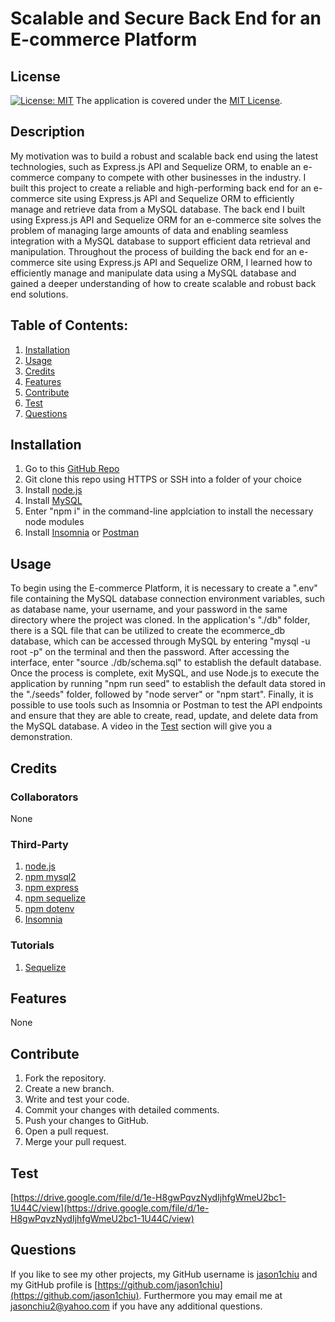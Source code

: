 # Scalable and Secure Back End for an E-commerce Platform
## License
[![License: MIT](https://img.shields.io/badge/License-MIT-yellow.svg)](https://opensource.org/licenses/MIT) The application is covered under the [MIT License](https://opensource.org/licenses/MIT).
## Description
My motivation was to build a robust and scalable back end using the latest technologies, such as Express.js API and Sequelize ORM, to enable an e-commerce company to compete with other businesses in the industry. I built this project to create a reliable and high-performing back end for an e-commerce site using Express.js API and Sequelize ORM to efficiently manage and retrieve data from a MySQL database. The back end I built using Express.js API and Sequelize ORM for an e-commerce site solves the problem of managing large amounts of data and enabling seamless integration with a MySQL database to support efficient data retrieval and manipulation. Throughout the process of building the back end for an e-commerce site using Express.js API and Sequelize ORM, I learned how to efficiently manage and manipulate data using a MySQL database and gained a deeper understanding of how to create scalable and robust back end solutions.
## Table of Contents:
1. [Installation](#installation)
2. [Usage](#usage)
3. [Credits](#credits)
4. [Features](#features)
5. [Contribute](#contribute)
6. [Test](#test)
7. [Questions](#questions)

## Installation
1. Go to this [GitHub Repo](https://github.com/jason1chiu/E-Commerce-Backend)
2. Git clone this repo using HTTPS or SSH into a folder of your choice
3. Install [node.js](https://nodejs.org/en)
4. Install [MySQL](https://dev.mysql.com/downloads/shell/)
5. Enter "npm i" in the command-line applciation to install the necessary node modules
6. Install [Insomnia](https://insomnia.rest) or [Postman](https://www.postman.com)


## Usage
To begin using the E-commerce Platform, it is necessary to create a ".env" file containing the MySQL database connection environment variables, such as database name, your username, and your password in the same directory where the project was cloned. In the application's "./db" folder, there is a SQL file that can be utilized to create the ecommerce_db database, which can be accessed through MySQL by entering "mysql -u root -p" on the terminal and then the password. After accessing the interface, enter "source ./db/schema.sql" to establish the default database. Once the process is complete, exit MySQL, and use Node.js to execute the application by running "npm run seed" to establish the default data stored in the "./seeds" folder, followed by "node server" or "npm start". Finally, it is possible to use tools such as Insomnia or Postman to test the API endpoints and ensure that they are able to create, read, update, and delete data from the MySQL database. A video in the [Test](#test) section will give you a demonstration.

## Credits
### Collaborators
None
### Third-Party
1. [node.js](https://nodejs.org/en)
2. [npm mysql2](https://www.npmjs.com/package/mysql2)
3. [npm express](https://www.npmjs.com/package/express)
4. [npm sequelize](https://sequelize.org)
5. [npm dotenv](https://www.npmjs.com/package/dotenv)
6. [Insomnia](https://insomnia.rest)

### Tutorials
1. [Sequelize](https://sequelize.org/docs/v6/getting-started/)

## Features
None

## Contribute
1. Fork the repository.
2. Create a new branch.
3. Write and test your code.
4. Commit your changes with detailed comments.
5. Push your changes to GitHub.
6. Open a pull request.
7. Merge your pull request.

## Test
[https://drive.google.com/file/d/1e-H8gwPqvzNydIjhfgWmeU2bc1-1U44C/view](https://drive.google.com/file/d/1e-H8gwPqvzNydIjhfgWmeU2bc1-1U44C/view)

## Questions
If you like to see my other projects, my GitHub username is [jason1chiu](https://github.com/jason1chiu) and my GitHub profile is [https://github.com/jason1chiu](https://github.com/jason1chiu). Furthermore you may email me at jasonchiu2@yahoo.com if you have any additional questions.

